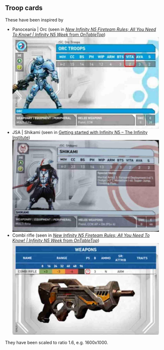 ## Troop cards

These have been inspired by

- Panoceania | Orc (seen in [_New Infinity N5 Fireteam Rules; All You Need To Know! | Infinity N5 Week_ from _OnTableTop_][video-1])
![Panoceania | Orc](assets/4fb8339e-3d5d-4f70-9e3e-3f76bb449dd4.jpeg)
- JSA | Shikami (seen in [Getting started with Infinity N5 – The Infinity Institute][video-2])
![JSA | Shikami](assets/c10788ac-cffd-4494-8f02-d7eaafcc30fa.jpeg)
- Combi rifle (seen in [_New Infinity N5 Fireteam Rules; All You Need To Know! | Infinity N5 Week_ from _OnTableTop_][video-1])
![Combi rifle](assets/e3948ce6-e52d-4d15-be89-131ea8f03858.jpeg)

They have been scaled to ratio 1.6, e.g. 1600x1000.

[video-1]: https://youtu.be/DhcczP8GJhE
[video-2]: https://youtu.be/fX7fCxJVDd4
